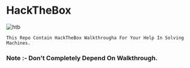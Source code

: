 # HackTheBox

![htb](https://miro.medium.com/max/800/1*pdaQ8uQ-oWICMPjeEpNbDA.gif)

```
This Repo Contain HackTheBox Walkthrougha For Your Help In Solving Machines.
```

### Note :- Don't Completely Depend On Walkthrough.
